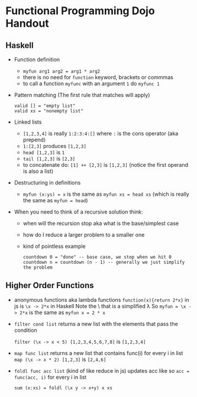 Functional Programming Dojo Handout
===================================

Haskell
-------

* Function definition
    - `myfun arg1 arg2 = arg1 * arg2`
    - there is no need for `function` keyword, brackets or commmas
    - to call a function `myfunc` with an argument `1` do `myfunc 1`

* Pattern matching (The first rule that matches will apply)

    ```
    valid [] = "empty list"
    valid xs = "nonempty list"
    ```

* Linked lists
    - `[1,2,3,4]` is really `1:2:3:4:[]` where `:` is the cons operator (aka prepend)
    - `1:[2,3]` produces `[1,2,3]`
    - `head [1,2,3]` is `1`
    - `tail [1,2,3]` is `[2,3]`
    - to concatenate do: `[1] ++ [2,3]` is `[1,2,3]`
       (notice the first operand is also a list)
* Destructuring in definitions
    - `myfun (x:ys) = x` is the same as `myfun xs = head xs`
        (which is really the same as `myfun = head`)
* When you need to think of a recursive solution think:
    - when will the recursion stop aka what is the base/simplest case
    - how do I reduce a larger problem to a smaller one
    - kind of pointless example

       ```
       countdown 0 = "done" -- base case, we stop when we hit 0
       countdown n = countdown (n - 1) -- generally we just simplify the problem
       ```




Higher Order Functions
----------------------

* anonymous functions aka lambda functions
    `function(x){return 2*x}` in js is `\x -> 2*x` in Haskell
    Note the \ that is a simplified λ
    So `myfun = \x -> 2*x` is the same as `myfun x = 2 * x`
* `filter cond list` returns a new list with the elements that pass the condition

    `filter (\x -> x < 5) [1,2,3,4,5,6,7,8]` is `[1,2,3,4]`
* `map func list` returns a new list that contains func(i) for every i in list
    `map (\x -> x * 2) [1,2,3]` is `[2,4,6]`
* `foldl func acc list` (kind of like reduce in js)
    updates acc like so `acc = func(acc, i)` for every i in list

    `sum (x:xs) = foldl (\x y -> x+y) x xs`


